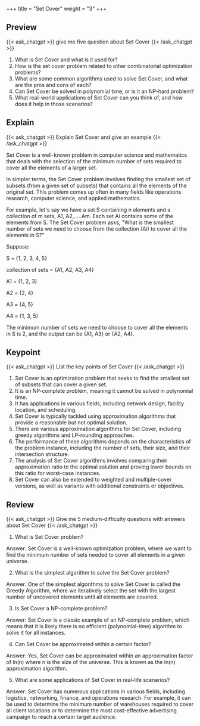 +++
title = "Set Cover"
weight = "3"
+++
## Preview
{{< ask_chatgpt >}}
give me five question about Set Cover
{{< /ask_chatgpt >}}



1) What is Set Cover and what is it used for?
2) How is the set cover problem related to other combinatorial optimization problems?
3) What are some common algorithms used to solve Set Cover, and what are the pros and cons of each?
4) Can Set Cover be solved in polynomial time, or is it an NP-hard problem?
5) What real-world applications of Set Cover can you think of, and how does it help in those scenarios?   

## Explain
{{< ask_chatgpt >}}
Explain Set Cover and give an example
{{< /ask_chatgpt >}}



Set Cover is a well-known problem in computer science and mathematics that deals with the selection of the minimum number of sets required to cover all the elements of a larger set.

In simpler terms, the Set Cover problem involves finding the smallest set of subsets (from a given set of subsets) that contains all the elements of the original set. This problem comes up often in many fields like operations research, computer science, and applied mathematics.

For example, let's say we have a set S containing n elements and a collection of m sets, A1, A2,.....Am. Each set Ai contains some of the elements from S. The Set Cover problem asks, "What is the smallest number of sets we need to choose from the collection (Ai) to cover all the elements in S?"

Suppose:

S = {1, 2, 3, 4, 5}

collection of sets = {A1, A2, A3, A4}

A1 = {1, 2, 3}

A2 = {2, 4}

A3 = {4, 5}

A4 = {1, 3, 5}

The minimum number of sets we need to choose to cover all the elements in S is 2, and the output can be {A1, A3} or {A2, A4}.   

## Keypoint
{{< ask_chatgpt >}}
List the key points of Set Cover
{{< /ask_chatgpt >}}



1. Set Cover is an optimization problem that seeks to find the smallest set of subsets that can cover a given set.
2. It is an NP-complete problem, meaning it cannot be solved in polynomial time.
3. It has applications in various fields, including network design, facility location, and scheduling.
4. Set Cover is typically tackled using approximation algorithms that provide a reasonable but not optimal solution.
5. There are various approximation algorithms for Set Cover, including greedy algorithms and LP-rounding approaches.
6. The performance of these algorithms depends on the characteristics of the problem instance, including the number of sets, their size, and their intersection structure.
7. The analysis of Set Cover algorithms involves comparing their approximation ratio to the optimal solution and proving lower bounds on this ratio for worst-case instances.
8. Set Cover can also be extended to weighted and multiple-cover versions, as well as variants with additional constraints or objectives.   

## Review
{{< ask_chatgpt >}}
Give me 5 medium-difficulty questions with answers about Set Cover
{{< /ask_chatgpt >}}



1. What is Set Cover problem?

Answer: Set Cover is a well-known optimization problem, where we want to find the minimum number of sets needed to cover all elements in a given universe.

2. What is the simplest algorithm to solve the Set Cover problem?

Answer: One of the simplest algorithms to solve Set Cover is called the Greedy Algorithm, where we iteratively select the set with the largest number of uncovered elements until all elements are covered.

3. Is Set Cover a NP-complete problem?

Answer: Set Cover is a classic example of an NP-complete problem, which means that it is likely there is no efficient (polynomial-time) algorithm to solve it for all instances.

4. Can Set Cover be approximated within a certain factor?

Answer: Yes, Set Cover can be approximated within an approximation factor of ln(n) where n is the size of the universe. This is known as the ln(n) approximation algorithm.

5. What are some applications of Set Cover in real-life scenarios?

Answer: Set Cover has numerous applications in various fields, including logistics, networking, finance, and operations research. For example, it can be used to determine the minimum number of warehouses required to cover all client locations or to determine the most cost-effective advertising campaign to reach a certain target audience.   

